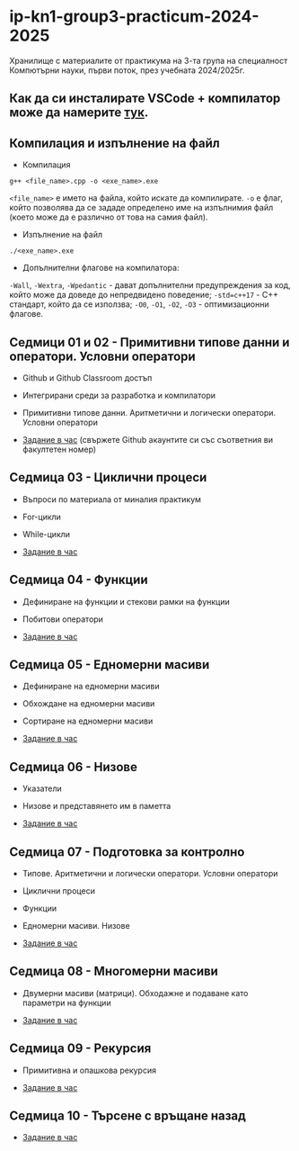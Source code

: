 # ip-kn1-group3-practicum-2024-2025

Хранилище с материалите от практикума на 3-та група на специалност Компютърни науки, първи поток, през учебната 2024/2025г.

## Как да си инсталирате VSCode + компилатор може да намерите [тук](https://dev.to/narottam04/step-by-step-guide-how-to-set-up-visual-studio-code-for-c-and-c-programming-2021-1f0i#:~:text=In%20this%20blog%20post%20you%20will%20learn%20how%20to%20set).

## Компилация и изпълнение на файл

- Компилация

```
g++ <file_name>.cpp -o <exe_name>.exe
```

`<file_name>` е името на файла, който искате да компилирате. `-o` е флаг, който позволява да се зададе определено име на изпълнимия файл (което може да е различно от това на самия файл).

- Изпълнение на файл

```
./<exe_name>.exe
```

- Допълнителни флагове на компилатора:

`-Wall`, `-Wextra`, `-Wpedantic` - дават допълнителни предупреждения за код, който може да доведе до непредвидено поведение;
`-std=c++17` - C++ стандарт, който да се използва;
`-O0`, `-O1`, `-O2`, `-O3` - оптимизационни флагове.

## Седмици 01 и 02 - Примитивни типове данни и оператори. Условни оператори

- Github и Github Classroom достъп 

- Интегрирани среди за разработка и компилатори

- Примитивни типове данни. Аритметични и логически оператори. Условни оператори

- [Задание в час](https://classroom.github.com/a/lUGNYv2x) (свържете Github акаунтите си със съответния ви факултетен номер)

## Седмица 03 - Циклични процеси

- Въпроси по материала от миналия практикум

- For-цикли

- While-цикли

- [Задание в час](https://classroom.github.com/a/5ezkKPoU)

## Седмица 04 - Функции

- Дефиниране на функции и стекови рамки на функции

- Побитови оператори

- [Задание в час](https://classroom.github.com/a/H2DrGP8s)

## Седмица 05 - Едномерни масиви

- Дефиниране на едномерни масиви

- Обхождане на едномерни масиви

- Сортиране на едномерни масиви

- [Задание в час](https://classroom.github.com/a/3cCYRpjG)

## Седмица 06 - Низове

- Указатели

- Низове и представянето им в паметта

- [Задание в час](https://classroom.github.com/a/fIAibyK6)

## Седмица 07 - Подготовка за контролно

- Типове. Аритметични и логически оператори. Условни оператори

- Циклични процеси

- Функции

- Едномерни масиви. Низове

- [Задание в час](https://classroom.github.com/a/tFUR6Z8p)

## Седмица 08 - Многомерни масиви

- Двумерни масиви (матрици). Обходажне и подаване като параметри на функции

-  [Задание в час](https://classroom.github.com/a/iQe6hRzm)

## Седмица 09 - Рекурсия

- Примитивна и опашкова рекурсия

- [Задание в час](https://classroom.github.com/a/e1aUl34w)

## Седмица 10 - Търсене с връщане назад

- [Задание в час](https://classroom.github.com/a/0PNRvkZ0)